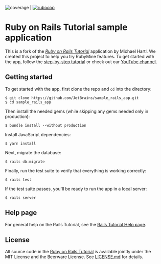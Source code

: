 ![coverage](https://coveralls.io/repos/github/guidocollino/sample_rails_app/badge.svg?branch=master) | 
[![rubocop](https://github.com/guidocollino/sample_rails_app/actions/workflows/rubocop.yml/badge.svg?event=push)](https://github.com/guidocollino/sample_rails_app/actions/workflows/rubocop.yml)



# Ruby on Rails Tutorial sample application

This is a fork of the [*Ruby on Rails Tutorial*](http://www.railstutorial.org/) application by Michael Hartl. 
We created this project to help you try RubyMine features.
To get started with the app, follow the [step-by-step tutorial](https://www.jetbrains.com/help/ruby/get-started.html) 
or check out our [YouTube channel](https://www.youtube.com/playlist?list=PLQ176FUIyIUanO72dRf6lOefKIznviKKJ).

## Getting started

To get started with the app, first clone the repo and `cd` into the directory:

```
$ git clone https://github.com/JetBrains/sample_rails_app.git 
$ cd sample_rails_app
```

Then install the needed gems (while skipping any gems needed only in production):

```
$ bundle install --without production
```

Install JavaScript dependencies:

```
$ yarn install
```

Next, migrate the database:

```
$ rails db:migrate
```

Finally, run the test suite to verify that everything is working correctly:

```
$ rails test
```

If the test suite passes, you'll be ready to run the app in a local server:

```
$ rails server
```

## Help page

For general help on the Rails Tutorial, see the [Rails Tutorial Help page](https://www.railstutorial.org/help).

## License

All source code in the [Ruby on Rails Tutorial](https://www.railstutorial.org/)
is available jointly under the MIT License and the Beerware License. See
[LICENSE.md](LICENSE.md) for details.
